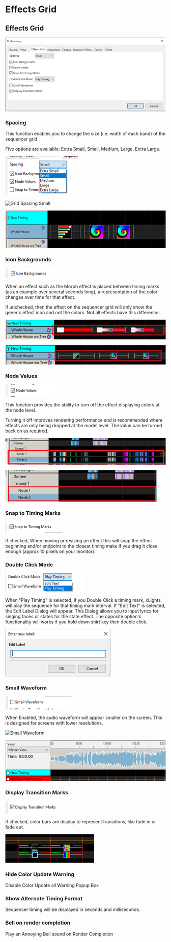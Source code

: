 # Effects Grid

## Effects Grid

![](<../../../../.gitbook/assets/image (203).png>)

### Spacing

This function enables you to change the size (i.e. width of each band) of the sequencer grid.

Five options are available: Extra Small, Small, Medium, Large, Extra Large.

![](<../../../../.gitbook/assets/image (1046).png>)

![Grid Spacing Small ](<../../../../.gitbook/assets/image (788).png>)

![Grid Spacing Extra Large](<../../../../.gitbook/assets/image (1184).png>)

### Icon Backgrounds

![](<../../../../.gitbook/assets/image (326).png>)

When an effect such as the Morph effect is placed between timing marks (as an example over several seconds long), a representation of the color changes over time for that effect.

If unchecked, then the effect on the sequencer grid will only show the generic effect icon and not the colors. Not all effects have this difference.

![Grid Icon Backgrounds On](<../../../../.gitbook/assets/image (340).png>)

![Grid Icon Backgrounds Off](<../../../../.gitbook/assets/image (429).png>)

### Node Values

![](<../../../../.gitbook/assets/image (308).png>)

This function provides the ability to turn off the effect displaying colors at the node level.

Turning it off improves rendering performance and is recommended where effects are only being dropped at the model level. The value can be turned back on as required.

![Grid Node Values On](<../../../../.gitbook/assets/image (1157).png>)

![Grid Node Values Off](<../../../../.gitbook/assets/image (186).png>)

### Snap to Timing Marks

![](<../../../../.gitbook/assets/image (1161).png>)

If checked, When moving or resizing an effect this will snap the effect beginning and/or endpoint to the closest timing make if you drag it close enough (approx 10 pixels on your monitor).

### Double Click Mode

![](<../../../../.gitbook/assets/image (449).png>)

When "Play Timing" is selected, if you Double Click a timing mark, xLights will play the sequence for that timing mark interval. If "Edit Text" is selected, the Edit Label Dialog will appear. This Dialog allows you to input lyrics for singing faces or states for the state effect. The opposite option's functionality will works if you hold down shirt key then double click.

![Edit Label Dialog](<../../../../.gitbook/assets/image (1089).png>)

### Small Waveform

![](<../../../../.gitbook/assets/image (1042).png>)

When Enabled, the audio waveform will appear smaller on the screen. This is designed for screens with lower resolutions.

![Small Waveform](<../../../../.gitbook/assets/image (541).png>)

![Normal Waveform](<../../../../.gitbook/assets/image (214).png>)

### Display Transition Marks

![](<../../../../.gitbook/assets/image (346).png>)

If checked, color bars are display to represent transitions, like fade in or fade out.

![](<../../../../.gitbook/assets/image (905).png>)

### Hide Color Update Warning

Disable Color Update all Warning Popup Box

### Show Alternate Timing Format

Sequencer timing will be displayed in seconds and milliseconds.

### Bell on render completion

Play an Annoying Bell sound on Render Completion
